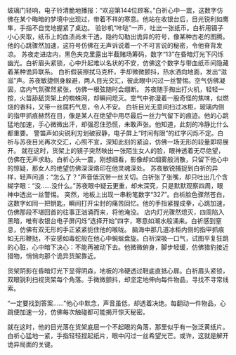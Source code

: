 玻璃门轻响，电子铃清脆地播报：“欢迎第144位顾客。”白祈心中一震，这数字仿佛在某个晦暗的梦境中出现过，带着不祥的寒意。他站在收银台后，目光锐利如鹰隼，手指不自觉地握紧了桌边。
验钞机“咔哒”一声，吐出一张纸币。白祈用镊子小心夹取，纸币上的血渍尚未干透，隐约勾勒出诡异的符号，像某种古老的图腾。他的心跳骤然加速，这符号仿佛在无声诉说着一个不可言说的秘密，令他脊背发凉。
苏夜走进店内，黑色夹克里露出半截赌场筹码，数字“13”在昏暗灯光下闪烁幽光。白祈眉头紧锁，心中升起难以名状的不安，仿佛这个数字与带血纸币间隐藏着某种诡异联系。
白祈假装擦拭马克杯，手却微微颤抖，热水洒向地面，发出“滋滋”声。苏夜敏捷侧身躲避，两人目光交汇，彼此眼中闪过一丝警惕。空气仿佛凝固，店内气氛骤然紧张，仿佛一根弦随时会绷断。
苏夜随手掏出打火机，轻轻一按，火苗舔舐货架上的蜘蛛网，却瞬间熄灭。空气中弥漫着一股奇怪的焦味，似燃烧的香料，又带一丝腐朽气息，令人不安。
白祈目光无意间扫过冰柜，玻璃内侧的指甲抓痕赫然在目，像是某人在绝望中用尽最后一丝力气留下的痕迹。他的心跳猛地加速，手心微微出汗，却强忍住恐慌，未敢声张。他知道，此刻的冷静比什么都重要。
警笛声如尖锐利刃划破寂静，电子屏上“时间有限”的红字闪烁不定。白祈与苏夜目光再次交汇，心照不宣，深知此刻的紧迫，仿佛一场无形的较量即将展开。
就在这时，货架上的镜子突然映出一张陌生女人的脸，眼神透着无尽绝望，仿佛在无声求助。白祈心头一震，刚想细看，影像却如烟雾般消散，只留下他心中的惊疑，那女人的绝望仿佛深深烙印在他灵魂深处。
苏夜敏锐捕捉到白祈的异样，轻声问道：“怎么了？”声音低沉带一丝关切。白祈张了张嘴，却只吐出几个含糊字眼：“没……没什么。”苏夜眼中疑云更重，却未深究，只是默默观察四周，眼神中透出一丝警惕。
突然，地板上出现一串粉笔数字“327”。白祈脸色骤然苍白，这数字如同一把钥匙，瞬间打开尘封的痛苦回忆。他的手指紧握成拳，心跳加速，仿佛那段不堪回首的往事正汹涌而来，将他淹没。
店内灯光骤然熄灭，四周陷入黑暗，唯有收银台电子屏闪烁“选择开始”四字，寒意如潮水般涌来。白祈感到窒息，仿佛有双无形的手正紧紧扼住他的喉咙。
脑海中那几道冰柜内侧的指甲抓痕如无形鞭挞，不安感如毒蛇般在他心中蜿蜒盘旋。白祈深吸一口气，试图平复狂跳的心脏，心中暗下决心：不能再被动下去。他微微俯身，脚步轻缓，仿佛猎豹接近猎物，悄悄向那个诡异货架靠近。

货架阴影在昏暗灯光下显得阴森，地板的冷硬透过鞋底直抵心扉。白祈眉头紧锁，双眼锐利扫视货架每个角落。手微微颤抖，却坚定地伸向每件物品，寻找不寻常线索。

“一定要找到答案……”他心中默念，声音虽低，却透着决绝。每翻动一件物品，心跳便加速一分，仿佛每次触碰都可能揭开惊天秘密。

就在这时，他的目光落在货架底层一个不起眼的角落，那里似乎有一张泛黄纸片。白祈心猛地一紧，手指轻轻捏起纸片，眼中闪过一丝希望光芒。或许，这就是解开诡异局面的关键。